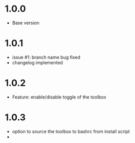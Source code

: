 # 1.0.0
* Base version

# 1.0.1
* issue #1: branch name bug fixed
* changelog implemented

# 1.0.2
* Feature: enable/disable toggle of the toolbox

# 1.0.3
* option to source the toolbox to bashrc from install script
* 
